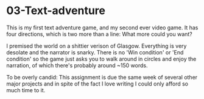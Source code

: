 # 03-Text-adventure
This is my first text adventure game, and my second ever video game. It has four directions, which is two more than a line: What more could you want?

I premised the world on a shittier verison of Glasgow. Everything is very desolate and the narrator is snarky. There is no 'Win condition' or 'End condition' so the game just asks you to walk around in circles and enjoy the narration, of which there's probably around ~150 words. 

To be overly candid: This assignment is due the same week of several other major projects and in spite of the fact I love writing I could only afford so much time to it. 
